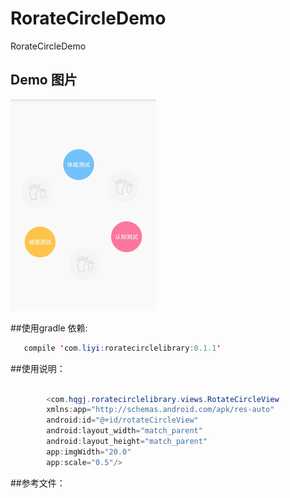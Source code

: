 # RorateCircleDemo
RorateCircleDemo

## Demo 图片
![](https://github.com/my-sunshine/RorateCircleDemo/raw/master/app/img/img1.png)  

##使用gradle 依赖:
```java
   compile 'com.liyi:roratecirclelibrary:0.1.1'
```

##使用说明：
```java

        <com.hqgj.roratecirclelibrary.views.RotateCircleView
        xmlns:app="http://schemas.android.com/apk/res-auto"
        android:id="@+id/rotateCircleView"
        android:layout_width="match_parent"
        android:layout_height="match_parent"
        app:imgWidth="20.0"
        app:scale="0.5"/>

```

##参考文件：

